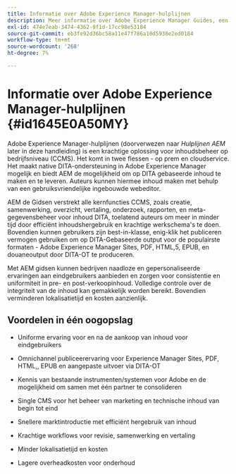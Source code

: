 ```yaml
---
title: Informatie over Adobe Experience Manager-hulplijnen
description: Meer informatie over Adobe Experience Manager Guides, een op DITA gebaseerde oplossing voor contentbeheer op bedrijfsniveau. De voordelen van AEM Guides leren kennen.
exl-id: 474e7eab-3474-4362-9f1d-17cc98e53184
source-git-commit: eb3fe92d36bc58a11e47f786a10d5938e2ed0184
workflow-type: tm+mt
source-wordcount: '268'
ht-degree: 7%

---
```


# Informatie over Adobe Experience Manager-hulplijnen {#id1645E0A50MY}

Adobe Experience Manager-hulplijnen \(doorverwezen naar *Hulplijnen AEM* later in deze handleiding\) is een krachtige oplossing voor inhoudsbeheer op bedrijfsniveau \(CCMS\). Het komt in twee flessen - op prem en cloudservice. Het maakt native DITA-ondersteuning in Adobe Experience Manager mogelijk en biedt AEM de mogelijkheid om op DITA gebaseerde inhoud te maken en te leveren. Auteurs kunnen hiermee inhoud maken met behulp van een gebruiksvriendelijke ingebouwde webeditor.

AEM de Gidsen verstrekt alle kernfuncties CCMS, zoals creatie, samenwerking, overzicht, vertaling, onderzoek, rapporten, en meta-gegevensbeheer voor inhoud DITA, toelatend auteurs om meer in minder tijd door efficiënt inhoudshergebruik en krachtige werkschema&#39;s te doen. Bovendien kunnen gebruikers zijn best-in-klasse, enig-klik het publiceren vermogen gebruiken om op DITA-Gebaseerde output voor de populairste formaten - Adobe Experience Manager Sites, PDF, HTML,5, EPUB, en douaneoutput door DITA-OT te produceren.

Met AEM gidsen kunnen bedrijven naadloze en gepersonaliseerde ervaringen aan eindgebruikers aanbieden en zorgen voor consistentie en uniformiteit in pre- en post-verkoopinhoud. Volledige controle over de integriteit van de inhoud kan gemakkelijk worden bereikt. Bovendien verminderen lokalisatietijd en kosten aanzienlijk.

## Voordelen in één oogopslag

- Uniforme ervaring voor en na de aankoop van inhoud voor eindgebruikers

- Omnichannel publiceerervaring voor Experience Manager Sites, PDF, HTML,, EPUB en aangepaste uitvoer via DITA-OT

- Kennis van bestaande instrumenten/systemen voor Adobe en de mogelijkheid om samen met één partner te consolideren

- Single CMS voor het beheer van marketing en technische inhoud van begin tot eind

- Snellere marktintroductie met efficiënt hergebruik van inhoud

- Krachtige workflows voor revisie, samenwerking en vertaling

- Minder lokalisatietijd en kosten

- Lagere overheadkosten voor onderhoud
